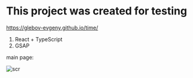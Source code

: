 # This project was created for testing

https://glebov-evgeny.github.io/time/

1) React + TypeScript
2) GSAP

main page:

![scr](https://user-images.githubusercontent.com/35433087/184451116-525b21c8-3311-4e2c-b296-7fd3b9c67161.jpg)
